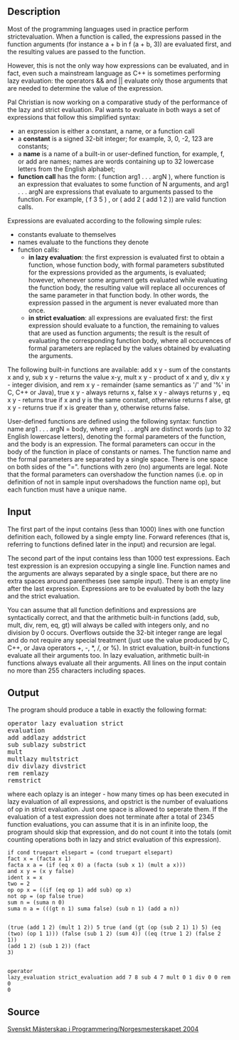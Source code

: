 <h2>Description</h2><p>Most of the programming languages used in practice perform strictevaluation. When a function is called, the expressions passed in the function arguments (for instance a + b in f (a + b, 3)) are evaluated first, and the resulting values are passed to the function.
</p>
However, this is not the only way how expressions can be evaluated, and in fact, even such a mainstream language as C++ is sometimes performing lazy evaluation: the operators &amp;&amp; and || evaluate only those arguments that are needed to determine the value of the expression.

Pal Christian is now working on a comparative study of the performance of the lazy and strict evaluation. Pal wants to evaluate in both ways a set of expressions that follow this simplified syntax:<ul><li>an expression is either a constant, a name, or a function call</li><li>a <b>constant</b> is a signed 32-bit integer; for example, 3, 0, -2, 123 are constants;</li><li>a <b>name</b> is a name of a built-in or user-defined function, for example, f, or add are names; names are words containing up to 32 lowercase letters from the English alphabet;</li><li><b>function call</b> has the form: ( function arg1 . . . argN ), where function is an expression that evaluates to some function of N arguments, and arg1 . . . argN are expressions that evaluate to arguments passed to the function. For example, ( f 3 5 ) , or ( add 2 ( add 1 2 )) are valid function calls.</li></ul><p>Expressions are evaluated according to the following simple rules:</p><ul><li>constants evaluate to themselves</li><li>names evaluate to the functions they denote</li><li>function calls:<ul><li><b>in lazy evaluation</b>: the first expression is evaluated first to obtain a function, whose function body, with formal parameters substituted for the expressions provided as the arguments, is evaluated; however, whenever some argument gets evaluated while evaluating the function body, the resulting value will replace all occurences of the same parameter in that function body. In other words, the expression passed in the argument is never evaluated more than once.</li><li><b>in strict evaluation</b>: all expressions are evaluated first: the first expression should evaluate to a function, the remaining to values that are used as function arguments; the result is the result of evaluating the corresponding function body, where all occurences of formal parameters are replaced by the values obtained by evaluating the arguments.</li></ul></li></ul><p>The following built-in functions are available: add x y - sum of the constants x and y, sub x y - returns the value x-y, mult x y - product of x and y, div x y - integer division, and rem x y - remainder (same semantics as '/' and '%' in C, C++ or Java), true x y - always returns x, false x y - always returns y , eq x y - returns true if x and y is the same constant, otherwise returns f alse, gt x y - returns true if x is greater than y, otherwise returns false.
</p>
User-defined functions are defined using the following syntax: function name arg1 . . . argN = body, where arg1 . . . argN are distinct words (up to 32 English lowercase letters), denoting the formal parameters of the function, and the body is an expression. The formal parameters can occur in the body of the function in place of constants or names. The
function name and the formal parameters are separated by a single space. There is one space on both sides of the "=". functions with zero (no) arguments are legal. Note that the formal parameters can overshadow the function names (i.e. op in definition of not in sample input overshadows the function name op), but each function must have a unique name.<h2>Input</h2><p>The first part of the input contains (less than 1000) lines with one function definition each, followed by a single empty line. Forward references (that is, referring to functions defined later in the input) and recursion are legal.
</p>
The second part of the input contains less than 1000 test expressions. Each test expression is an expresion occupying a single line. Function names and the arguments are always separated by a single space, but there are no extra spaces around parentheses (see sample input). There is an empty line after the last expression. Expressions are to be evaluated by both the lazy and the strict evaluation.

You can assume that all function definitions and expressions are syntactically correct, and that the arithmetic built-in functions (add, sub, mult, div, rem, eq, gt) will always be called with integers only, and no division by 0 occurs. Overflows outside the 32-bit integer range are legal and do not require any special treatment (just use the value produced by C, C++, or Java operators +, -, *, /, or %). In strict evaluation, built-in functions evaluate all their arguments too. In lazy evaluation, arithmetic built-in functions always evaluate all their arguments. All lines on the
input contain no more than 255 characters including spaces.<h2>Output</h2><p>The program should produce a table in exactly the following format:</p><pre>operator lazy evaluation strict evaluation
<br>add addlazy addstrict
<br>sub sublazy substrict
<br>mult multlazy multstrict
<br>div divlazy divstrict
<br>rem remlazy remstrict</pre><p>where each oplazy is an integer - how many times op has been executed in lazy evaluation of all expressions, and opstrict is the number of evaluations of op in strict evaluation. Just one space is allowed to seperate them. If the evaluation of a test expression does not terminate after a total of 2345 function evaluations, you can assume that it is in an infinite loop, the program should skip that expression, and do not count it into the totals (omit counting operations both in lazy and strict evaluation of this expression).
</p><pre><code class="language-input1">if cond truepart elsepart = (cond truepart elsepart)
fact x = (facta x 1)
facta x a = (if (eq x 0) a (facta (sub x 1) (mult a x)))
and x y = (x y false)
ident x = x
two = 2
op op x = ((if (eq op 1) add sub) op x)
not op = (op false true)
sum n = (suma n 0)
suma n a = (((gt n 1) suma false) (sub n 1) (add a n))

(true (add 1 2) (mult 1 2))
5
true
(and (gt (op (sub 2 1) 1) 5) (eq (two) (op 1 1)))
(false (sub 1 2) (sum 4))
((eq (true 1 2) (false 2 1)) (add 1 2) (sub 1 2))
(fact 3)</code></pre><pre><code class="language-output1">operator lazy_evaluation strict_evaluation
add 7 8
sub 4 7
mult 0 1
div 0 0
rem 0 0</code></pre><h2>Source</h2><a href="searchproblem?field=source&amp;key=Svenskt+M%C3%A4sterskap+i+Programmering%2FNorgesmesterskapet+2004">Svenskt Mästerskap i Programmering/Norgesmesterskapet 2004</a>